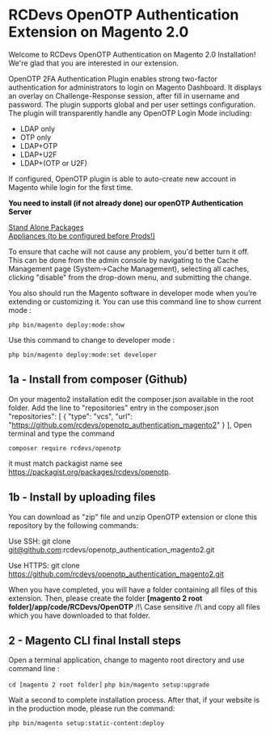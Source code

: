 # RCDevs OpenOTP Authentication Extension on Magento 2.0

Welcome to RCDevs OpenOTP Authentication on Magento 2.0 Installation! We're glad that you are interested in our extension.

<p>OpenOTP 2FA Authentication Plugin enables strong two-factor authentication for administrators to login on Magento Dashboard.  
It displays an overlay on Challenge-Response session, after fill in 
username and password. The plugin supports global and per user settings configuration. 
The plugin will transparently handle any OpenOTP Login Mode including:
<ul class="short-features">
<li>LDAP only</li>
<li>OTP only</li>
<li>LDAP+OTP</li>
<li>LDAP+U2F</li>
<li>LDAP+(OTP or U2F)</li>
</ul>

If configured, OpenOTP plugin is able to auto-create new account in Magento while login for the first time.</p>

<p><span style="color: #000000;"><strong>You need to install (if not already done) our openOTP Authentication Server </strong></span></p>
<span><a href="http://www.rcdevs.com/downloads/Software+Packages/" target="blank"> Stand Alone Packages </a></span>
<br><span><a href="http://www.rcdevs.com/downloads/VMWare+Appliances/" target="blank"> Appliances (to be configured before Prods!) </a></span></br>


To ensure that cache will not cause any problem, you'd better turn it off. This can be done from the admin console by navigating to the Cache Management page (System->Cache Management), 
selecting all caches, clicking "disable" from the drop-down menu, and submitting the change.

You also should run the Magento software in developer mode when you’re extending or customizing it. You can use this command line to show current mode :

`php bin/magento deploy:mode:show`

Use this command to change to developer mode :

`php bin/magento deploy:mode:set developer`


<h2>1a - Install from composer (Github)</h2>

On your magento2 installation edit the composer.json available in the root folder. Add the line to "repositories" entry in the composer.json 
"repositories": [ { "type": "vcs", "url": "https://github.com/rcdevs/openotp_authentication_magento2" } ],
Open terminal and type the command 

`composer require rcdevs/openotp`

it must match packagist name see https://packagist.org/packages/rcdevs/openotp.

<h2>1b - Install by uploading files</h2>

You can download as "zip" file and unzip OpenOTP extension or clone this repository by the following commands:

Use SSH: git clone git@github.com:rcdevs/openotp_authentication_magento2.git

Use HTTPS: git clone https://github.com/rcdevs/openotp_authentication_magento2.git

When you have completed, you will have a folder containing all files of this extension. 
Then, please create the folder **[magento 2 root folder]/app/code/RCDevs/OpenOTP** /!\ Case sensitive /!\ and copy all files which you have downloaded to that folder.


<h2>2 - Magento CLI final Install steps</h2>
Open a terminal application, change to magento root directory and use command line :

`cd [magento 2 root folder]`
`php bin/magento setup:upgrade`

Wait a second to complete installation process.
After that, if your website is in the production mode, please run the command:

`php bin/magento setup:static-content:deploy`


